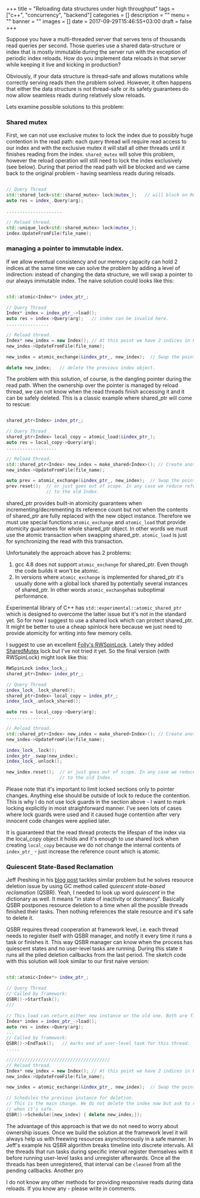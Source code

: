 +++
title = "Reloading data structures under high throughput"
tags = ["c++", "concurrency", "backend"]
categories = []
description = ""
menu = ""
banner = ""
images = []
date = 2017-09-29T15:46:55+03:00
draft = false
+++

Suppose you have a multi-threaded server that serves tens of thousands read queries per second. Those queries use a shared data-structure or index that is mostly immutable during the server run with the exception of periodic index reloads.  How do you implement data reloads in that server while keeping it live and kicking in production?

<!--more-->

Obviously, if your data structure is thread-safe and allows mutations while correctly serving reads
then the problem solved. However, it often happens that either the data structure is not thread-safe or its safety guarantees do now allow seamless reads during relatively slow reloads.

Lets examine possible solutions to this problem:

### Shared mutex
First, we can not use exclusive mutex to lock the index due to possibly huge contention in the read path: each query thread will require read access to our index and with the exclusive mutex it will stall all other threads until it finishes reading from the index.
`shared_mutex` will solve this problem, however the reload operation will still need to lock the index exclusively (see below). During that period the read path will be blocked and we came back to the original problem - having seamless reads during reloads.

```cpp

// Query Thread
std::shared_lock<std::shared_mutex> lock(mutex_);   // will block on Reload!
auto res = index_.Query(arg);

.....................

// Reload thread.
std::unique_lock<std::shared_mutex> lock(mutex_);
index.UpdateFromFile(file_name);

```

### managing a pointer to immutable index.

If we allow eventual consistency and our memory capacity can hold 2 indices at the same time we can solve the problem by adding a level of indirection: instead of changing the data structure, we will swap a pointer to our always immutable index.
The naive solution could looks like this:

```cpp

std::atomic<Index*> index_ptr_;

// Query Thread
Index* index = index_ptr_->load();
auto res = index->Query(arg);   // index can be invalid here.
................

// Reload thread.
Index* new_index = new Index(); // At this point we have 2 indices in RAM
new_index->UpdateFromFile(file_name);

new_index = atomic_exchange(&index_ptr_, new_index);  // Swap the pointers.

delete new_index;   // delete the previous index object.
```

The problem with this solution, of course, is the dangling pointer during the read path.
When the ownership over the pointer is managed by reload thread, we can not know when the read threads finish accessing it and it can be safely deleted. This is a classic example where shared_ptr will come to rescue:

```cpp

shared_ptr<Index> index_ptr_;

// Query Thread
shared_ptr<Index> local_copy = atomic_load(&index_ptr_);
auto res = local_copy->Query(arg);
...................

// Reload thread.
std::shared_ptr<Index> new_index = make_shared<Index>(); // Create another index object.
new_index->UpdateFromFile(file_name);

auto prev = atomic_exchange(&index_ptr_, new_index);  // Swap the pointers.
prev.reset();  // or just goes out of scope. In any case we reduce reference count
               // to the old Index.
```

shared_ptr provides built-in atomicity guarantees when incrementing/decrementing its reference count but not when the contents of shared_ptr are fully replaced with the new object instance.
Therefore we must use special functions `atomic_exchange` and `atomic_load` that provide atomicity guarantees for whole shared_ptr object. In other words we must use the atomic transaction when swapping shared_ptr. `atomic_load` is just for synchronizing the read with this transaction.

Unfortunately the approach above has 2 problems:
1. gcc 4.8 does not support `atomic_exchange` for shared_ptr. Even though the code builds it won't be atomic.
2. In versions where `atomic_exchange` is implemented for shared_ptr it's usually done with a global lock shared by potentially several instances of shared_ptr. In other words `atomic_exchange`has suboptimal performance.

Experimental library of C++ has `std::experimental::atomic_shared_ptr` which is designed to overcome the latter issue but it's not in the standard yet. So for now I suggest to use a shared lock which can protect shared_ptr. It might be better to use a cheap spinlock here because we just need to provide atomicity for writing into few memory cells.

I suggest to use an excellent [Folly's RWSpinLock](https://github.com/facebook/folly/blob/master/folly/RWSpinLock.h). Lately they added [SharedMutex](https://github.com/facebook/folly/blob/master/folly/SharedMutex.h) lock but I've not tried it yet.
So the final version (with RWSpinLock) might look like this:

```cpp
RWSpinLock index_lock_;
shared_ptr<Index> index_ptr_;

// Query Thread
index_lock_.lock_shared();
shared_ptr<Index> local_copy = index_ptr_;
index_lock_.unlock_shared();

auto res = local_copy->Query(arg);
..................

// Reload thread.
std::shared_ptr<Index> new_index = make_shared<Index>(); // Create another index object.
new_index->UpdateFromFile(file_name);

index_lock_.lock();
index_ptr_.swap(new_index);
index_lock_.unlock();

new_index.reset();  // or just goes out of scope. In any case we reduce reference count
                    // to the old Index.
```

Please note that it's important to limit locked sections only to pointer changes. Anything else should be outside of lock to reduce the contention. This is why I do not use lock guards in the section above - I want to mark locking explicitly in most straighforward manner. I've seen lots of cases where lock guards were used and it caused huge contention after very innocent code changes were applied later.

It is guaranteed that the read thread protects the lifespan of the index via the local_copy object it holds and it's enough to use shared lock when creating `local_copy` because we do not change the internal contents of `index_ptr_` - just increase the reference count which is atomic.


### Quiescent State-Based Reclamation
Jeff Preshing in his [blog post](http://preshing.com/20160726/using-quiescent-states-to-reclaim-memory/) tackles similar problem but he solves resource deletion issue by using GC method called *quiescent state-based reclamation* (QSBR). Yeah, I needed to look up word *quiescent* in the dictionary as well. It means "in state of inactivity or dormancy". Basically QSBR postpones resource deletion to a time when all the possible threads finished their tasks. Then nothing references the stale resource and it's safe to delete it.

QSBR requires thread cooperation at framework level, i.e. each thread needs to register itself with QSBR manager, and notify it every time it runs a task or finishes it. This way QSBR manager can know when the process has quiescent states and no user-level tasks are running. During this state it runs all the piled deletion callbacks from the last period. The sketch code with this solution will look similar to our first naive version:


```cpp

std::atomic<Index*> index_ptr_;

// Query Thread
// Called by framework:
QSBR()->StartTask();
///

// This load can return either new instance or the old one. Both are fine.
Index* index = index_ptr_->load();
auto res = index->Query(arg);
...
// Called by framework:
QSBR()->EndTask();   // marks end of user-level task for this thread.
.....

///////////////////////////////////////
// Reload thread.
Index* new_index = new Index(); // At this point we have 2 indices in RAM
new_index->UpdateFromFile(file_name);

new_index = atomic_exchange(&index_ptr_, new_index);  // Swap the pointers.

// Schedules the previous instance for deletion.
// This is the main change. We do not delete the index now but ask to run it
// when it's safe.
QSBR()->Schedule([new_index] { delete new_index;});
```

The advantage of this approach is that we do not need to worry about ownership issues. Once we build the solution at the framework level it will always help us with freewing resources asynchronously in a safe manner. In Jeff's example his QSBR algorithm breaks timeline into discrete intervals. All the threads that run tasks during specific interval register themselves with it before running user-level tasks and unregister afterwards. Once all the threads has been unregistered, that interval can be `cleaned` from all the pending callbacks. Another pro


I do not know any other methods for providing responsive reads during data reloads. If you know any - please write in comments.
